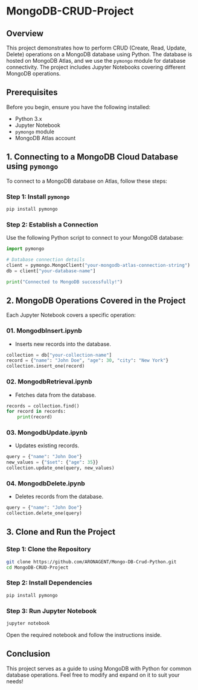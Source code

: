 # MongoDB-CRUD-Project

## Overview
This project demonstrates how to perform CRUD (Create, Read, Update, Delete) operations on a MongoDB database using Python. The database is hosted on MongoDB Atlas, and we use the `pymongo` module for database connectivity. The project includes Jupyter Notebooks covering different MongoDB operations.

## Prerequisites
Before you begin, ensure you have the following installed:

- Python 3.x
- Jupyter Notebook
- `pymongo` module
- MongoDB Atlas account

## 1. Connecting to a MongoDB Cloud Database using `pymongo`
To connect to a MongoDB database on Atlas, follow these steps:

### Step 1: Install `pymongo`
```sh
pip install pymongo
```

### Step 2: Establish a Connection
Use the following Python script to connect to your MongoDB database:

```python
import pymongo

# Database connection details
client = pymongo.MongoClient("your-mongodb-atlas-connection-string")
db = client["your-database-name"]

print("Connected to MongoDB successfully!")
```

## 2. MongoDB Operations Covered in the Project
Each Jupyter Notebook covers a specific operation:

### 01. MongodbInsert.ipynb
- Inserts new records into the database.
```python
collection = db["your-collection-name"]
record = {"name": "John Doe", "age": 30, "city": "New York"}
collection.insert_one(record)
```

### 02. MongodbRetrieval.ipynb
- Fetches data from the database.
```python
records = collection.find()
for record in records:
    print(record)
```

### 03. MongodbUpdate.ipynb
- Updates existing records.
```python
query = {"name": "John Doe"}
new_values = {"$set": {"age": 35}}
collection.update_one(query, new_values)
```

### 04. MongodbDelete.ipynb
- Deletes records from the database.
```python
query = {"name": "John Doe"}
collection.delete_one(query)
```

## 3. Clone and Run the Project
### Step 1: Clone the Repository
```sh
git clone https://github.com/ARONAGENT/Mongo-DB-Crud-Python.git
cd MongoDB-CRUD-Project
```

### Step 2: Install Dependencies
```sh
pip install pymongo
```

### Step 3: Run Jupyter Notebook
```sh
jupyter notebook
```
Open the required notebook and follow the instructions inside.

## Conclusion
This project serves as a guide to using MongoDB with Python for common database operations. Feel free to modify and expand on it to suit your needs!


